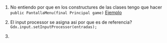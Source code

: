 1. No entiendo por que en los constructures de las clases tengo que hacer 	
```public PantallaMenu(final Principal game)``` [Ejemplo](https://github.com/Momosan09/Herreria_Enana/blob/main/core/src/com/mygdx/pantallas/PantallaMenu.java)


2. El input processor se asigna asi por que es de referencia?
```Gdx.input.setInputProcessor(entradas);```

3. 